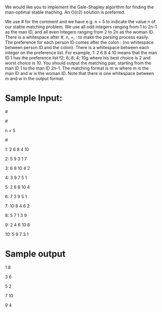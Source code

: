 We would like you to implement
the Gale-Shapley algorithm for finding the man-optimal stable maching. An O(n2) solution is preferred.

We use # for the comment and we have e.g. n = 5 to indicate the value n of our stable matching
problem. We use all odd integers ranging from 1 to 2n-1 as the man ID, and all even integers ranging
from 2 to 2n as the woman ID. There is a whitespace after #, n, =, : to make the parsing process easily.
The preference for each person ID comes after the colon : (no whitespace between person ID and the
colon). There is a whitespace between each integer on the preference list. For example, 1: 2 6 8 4 10
means that the man ID 1 has the preference list f2; 6; 8; 4; 10g where his best choice is 2 and worst
choice is 10.
You should output the matching pair, starting from the man ID 1 to the man ID 2n-1. The matching
format is m w where m is the man ID and w is the woman ID. Note that there is one whitespace
between m and w in the output format.


# Sample Input:
\#

\#

n = 5

\#

1: 2 6 8 4 10

2: 5 9 3 1 7

3: 6 8 10 4 2

4: 3 9 7 5 1

5: 2 6 8 10 4

6: 7 3 9 5 1

7: 10 8 4 6 2

8: 5 7 1 3 9

9: 2 4 6 10 8

10: 5 9 7 3 1


# Sample output

1 8

3 6

5 2

7 10

9 4
